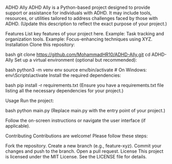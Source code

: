 ADHD Ally
ADHD Ally is a Python-based project designed to provide support or assistance for individuals with ADHD. It may include tools, resources, or utilities tailored to address challenges faced by those with ADHD. (Update this description to reflect the exact purpose of your project.)

Features
List key features of your project here.
Example: Task tracking and organization tools.
Example: Focus-enhancing techniques using XYZ.
Installation
Clone this repository:

bash
git clone https://github.com/MohammadHR10/ADHD-Ally.git
cd ADHD-Ally
Set up a virtual environment (optional but recommended):

bash
python3 -m venv env
source env/bin/activate  # On Windows: env\Scripts\activate
Install the required dependencies:

bash
pip install -r requirements.txt
(Ensure you have a requirements.txt file listing all the necessary dependencies for your project.)

Usage
Run the project:

bash
python main.py
(Replace main.py with the entry point of your project.)

Follow the on-screen instructions or navigate the user interface (if applicable).

Contributing
Contributions are welcome! Please follow these steps:

Fork the repository.
Create a new branch (e.g., feature-xyz).
Commit your changes and push to the branch.
Open a pull request.
License
This project is licensed under the MIT License. See the LICENSE file for details.

